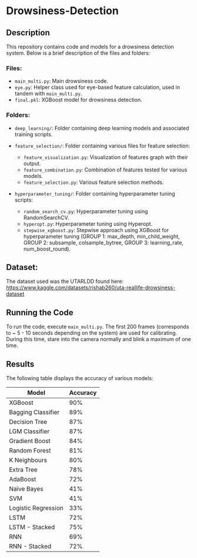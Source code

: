 # Drowsiness-Detection

## Description

This repository contains code and models for a drowsiness detection system. Below is a brief description of the files and folders:

### Files:

- `main_multi.py`: Main drowsiness code.
- `eye.py`: Helper class used for eye-based feature calculation, used in tandem with `main_multi.py`.
- `final.pkl`: XGBoost model for drowsiness detection.

### Folders:

- `deep_learning/`: Folder containing deep learning models and associated training scripts.
- `feature_selection/`: Folder containing various files for feature selection:
  - `feature_visualization.py`: Visualization of features graph with their output.
  - `feature_combination.py`: Combination of features tested for various models.
  - `feature_selection.py`: Various feature selection methods.

- `hyperparameter_tuning/`: Folder containing hyperparameter tuning scripts:
  - `random_search_cv.py`: Hyperparameter tuning using RandomSearchCV.
  - `hyperopt.py`: Hyperparameter tuning using Hyperopt.
  - `stepwise_xgboost.py`: Stepwise approach using XGBoost for hyperparameter tuning (GROUP 1: max_depth, min_child_weight, GROUP 2: subsample, colsample_bytree, GROUP 3: learning_rate, num_boost_round).

## Dataset:

The dataset used was the UTARLDD found here: https://www.kaggle.com/datasets/rishab260/uta-reallife-drowsiness-dataset

## Running the Code

To run the code, execute `main_multi.py`. The first 200 frames (corresponds to ~ 5 - 10 seconds depending on the system) are used for calibrating. During this time, stare into the camera normally and blink a maximum of one time. 

## Results

The following table displays the accuracy of various models:

| Model               | Accuracy |
|---------------------|----------|
| XGBoost             | 90%      |
| Bagging Classifier  | 89%      |
| Decision Tree       | 87%      |
| LGM Classifier      | 87%      |
| Gradient Boost      | 84%      |
| Random Forest       | 81%      |
| K Neighbours        | 80%      |
| Extra Tree          | 78%      |
| AdaBoost            | 72%      |
| Naïve Bayes         | 41%      |
| SVM                 | 41%      |
| Logistic Regression | 33%      |
| LSTM                | 72%      |
| LSTM - Stacked      | 75%      |
| RNN                 | 69%      |
| RNN - Stacked       | 72%      |
